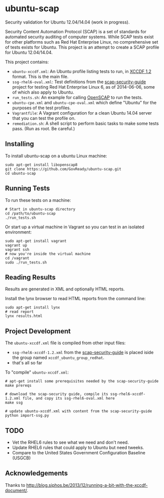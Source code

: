 ubuntu-scap
===========

Security validation for Ubuntu 12.04/14.04 (work in progress).

Security Content Automation Protocol (SCAP) is a set of standards for automated security auditing of computer systems. While SCAP tests exist for other platforms such as Red Hat Enterprise Linux, no comprehensive set of tests exists for Ubuntu. This project is an attempt to create a SCAP profile for Ubuntu 12.04/14.04.

This project contains:

* `ubuntu-xccdf.xml`: An Ubuntu profile listing tests to run, in [XCCDF 1.2](http://scap.nist.gov/specifications/xccdf/xccdf_element_dictionary.html) format. This is the main file.
* `ssg-rhel6-oval.xml`: Test definitions from the [scap-security-guide](https://fedorahosted.org/scap-security-guide/) project for testing Red Hat Enterprise Linux 6, as of 2014-06-06, some of which also apply to Ubuntu.
* `run_tests.sh`: An example for calling [OpenSCAP](http://open-scap.org/page/Main_Page) to run the tests.
* `ubuntu-cpe.xml` and `ubuntu-cpe-oval.xml` which define "Ubuntu" for the purposes of the test profiles.
* `Vagrantfile`: A Vagrant configuration for a clean Ubuntu 14.04 server that you can test the profile on.
* `remediation.sh`: A shell script to perform basic tasks to make some tests pass. (Run as root. Be careful.)

Installing
----------

To install ubuntu-scap on a ubuntu Linux machine:

	sudo apt-get install libopenscap8
	git clone https://github.com/GovReady/ubuntu-scap.git
	cd ubuntu-scap

Running Tests
-------------

To run these tests on a machine:

	# Start in ubuntu-scap directory
	cd /path/to/ubuntu-scap
	./run_tests.sh

Or start up a virtual machine in Vagrant so you can test in an isolated environment:

	sudo apt-get install vagrant
	vagrant up
	vagrant ssh
	# now you're inside the virtual machine
	cd /vagrant
	sudo ./run_tests.sh

Reading Results
---------------

Results are generated in XML and optionally HTML reports.

Install the lynx browser to read HTML reports from the command line:

	sudo apt-get install lynx
	# read report
	lynx results.html

Project Development
-------------------

The `ubuntu-xccdf.xml` file is compiled from other input files:

* `ssg-rhel6-xccdf-1.2.xml` from the [scap-security-guide](https://fedorahosted.org/scap-security-guide/) is placed iside the group named `xccdf_ubuntu_group_redhat`.
* that's all so far

To "compile" `ubuntu-xccdf.xml`:

	# apt-get install some prerequisites needed by the scap-security-guide
	make prereqs

	# download the scap-security guide, compile its ssg-rhel6-xccdf-1.2.xml file, and copy its ssg-rhel6-oval.xml here
	make ssg

	# update ubuntu-xccdf.xml with content from the scap-security-guide
	python import-ssg.py

TODO
----

* Vet the RHEL6 rules to see what we need and don't need.
* Update RHEL6 rules that could apply to Ubuntu but need tweeks.
* Compare to the United States Government Configuration Baseline (USGCB)

Acknowledgements
----------------

Thanks to http://blog.siphos.be/2013/12/running-a-bit-with-the-xccdf-document/.
